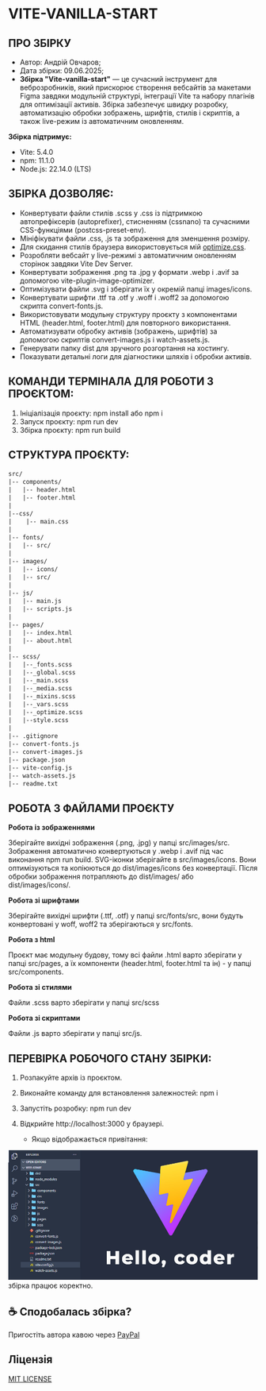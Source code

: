 # VITE-VANILLA-START

## ПРО ЗБІРКУ

- Автор: Андрій Овчаров;
- Дата збірки: 09.06.2025;
- **Збірка "Vite-vanilla-start"** — це сучасний інструмент для веброзробників, який прискорює створення вебсайтів за макетами Figma завдяки модульній структурі, інтеграції Vite та набору плагінів для оптимізації активів. Збірка забезпечує швидку розробку, автоматизацію обробки зображень, шрифтів, стилів і скриптів, а також live-режим із автоматичним оновленням.

**Збірка підтримує:**

- Vite: 5.4.0
- npm: 11.1.0
- Node.js: 22.14.0 (LTS)


## ЗБІРКА ДОЗВОЛЯЄ:

- Конвертувати файли стилів .scss у .css із підтримкою автопрефіксерів (autoprefixer), стисненням (cssnano) та сучасними CSS-функціями (postcss-preset-env).
- Мініфікувати файли .css, .js та зображення для зменшення розміру.
- Для скидання стилів браузера використовується мій [optimize.css](https://github.com/ovcharovcoder/optimize.css).
- Розробляти вебсайт у live-режимі з автоматичним оновленням сторінок завдяки Vite Dev Server.
- Конвертувати зображення .png та .jpg у формати .webp і .avif за допомогою vite-plugin-image-optimizer.
- Оптимізувати файли .svg і зберігати їх у окремій папці images/icons.
- Конвертувати шрифти .ttf та .otf у .woff і .woff2 за допомогою скрипта convert-fonts.js.
- Використовувати модульну структуру проєкту з компонентами HTML (header.html, footer.html) для повторного використання.
- Автоматизувати обробку активів (зображень, шрифтів) за допомогою скриптів convert-images.js і watch-assets.js.
- Генерувати папку dist для зручного розгортання на хостингу.
- Показувати детальні логи для діагностики шляхів і обробки активів.


## КОМАНДИ ТЕРМІНАЛА ДЛЯ РОБОТИ З ПРОЄКТОМ:

1. Ініціалізація проєкту: npm install або npm i
2. Запуск проєкту: npm run dev
3. Збірка проєкту: npm run build


## СТРУКТУРА ПРОЄКТУ:
```
src/
|-- components/
|   |-- header.html
|   |-- footer.html
|
|--css/
|	 |-- main.css
|
|-- fonts/
|   |-- src/
|   
|-- images/
|   |-- icons/
|   |-- src/
|
|-- js/ 
|   |-- main.js 
|   |-- scripts.js 
|   
|-- pages/
|   |-- index.html
|   |-- about.html
|
|-- scss/
|   |--_fonts.scss
|   |--_global.scss
|   |--_main.scss
|   |--_media.scss
|   |--_mixins.scss
|   |--_vars.scss
|   |--_optimize.scss
|   |--style.scss
|   
|-- .gitignore
|-- convert-fonts.js 
|-- convert-images.js 
|-- package.json
|-- vite-config.js
|-- watch-assets.js
|-- readme.txt
```


## РОБОТА З ФАЙЛАМИ ПРОЄКТУ

 **Робота із зображеннями**

Зберігайте вихідні зображення (.png, .jpg) у папці src/images/src. Зображення автоматично конвертуються у .webp і .avif під час виконання npm run build. SVG-іконки зберігайте в src/images/icons. Вони оптимізуються та копіюються до dist/images/icons без конвертації. Після обробки зображення потрапляють до dist/images/ або dist/images/icons/.

 **Робота зі шрифтами**

Зберігайте вихідні шрифти (.ttf, .otf) у папці src/fonts/src, вони будуть конвертовані у woff, woff2 та зберігаються у src/fonts.

**Робота з html**

Проєкт має модульну будову, тому всі файли .html варто зберігати у папці src/pages, а їх компоненти (header.html, footer.html та ін) - у папці src/components.

**Робота зі стилями**

Файли .scss варто зберігати у папці src/scss

**Pобота зі скриптами**

Файли .js варто зберігати у папці src/js.


## ПЕРЕВІРКА РОБОЧОГО СТАНУ ЗБІРКИ:

1. Розпакуйте архів із проєктом.
2. Виконайте команду для встановлення залежностей: npm i
3. Запустіть розробку: npm run dev
4. Відкрийте http://localhost:3000 у браузері.

   + Якщо відображається привітання:
<img src="src/images/src/hello.jpg" style="width: 600px;" alt="hello img">
   збірка працює коректно.


## ☕ Сподобалась збірка? 
Пригостіть автора кавою через [PayPal](https://www.paypal.com/donate/?business=datoshcode@gmail.com)

 ## Ліцензія

<a href="LICENSE">MIT LICENSE</a>



